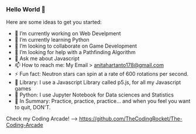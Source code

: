 ### Hello World 👋



Here are some ideas to get you started:

- 🔭 I’m currently working on Web Develpment
- 🌱 I’m currently learning Python
- 👯 I’m looking to collaborate on Game Development
- 🤔 I’m looking for help with a Pathfinding Algorithm
- 💬 Ask me about Javascript
- 📫 How to reach me: My Email > anitahartanto178@gmail.com
- ⚡ Fun fact: Neutron stars can spin at a rate of 600 rotations per second.
- 🔭 Library: I use a Javascript Library called p5.js, for all my Javascript games
- 🌱 Python: I use Jupyter Notebook for Data sciences and Statistics
- 👯 In Summary: Practice, practice, practice... and when you feel you want to quit, DON'T.

Check my Coding Arcade! --> https://github.com/TheCodingRocket/The-Coding-Arcade
